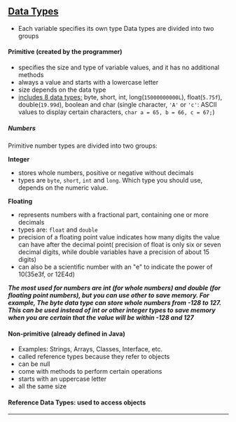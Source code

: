 ## [Data Types](https://github.com/STR-FRONT-END/Java/blob/main/DATATYPES.md)
- Each variable specifies its own type
Data types are divided into two groups
#### Primitive (created by the programmer)
- specifies the size and type of variable values, and it has no additional methods
- always a value and starts with a lowercase letter
- size depends on the data type
- [includes 8 data types:](../img/javadatatypes.png) byte, short, int, long(`15000000000L`), float(`5.75f`), double(`19.99d`), boolean and char (single character, `'A'` or `'c'`: ASCII values to display certain characters, `char a = 65, b = 66, c = 67;`)
##### Numbers
Primitive number types are divided into two groups:

**Integer**
- stores whole numbers, positive or negative without decimals
- types are `byte`, `short`, `int` and `long`. Which type you should use, depends on the numeric value.

**Floating** 
- represents numbers with a fractional part, containing one or more decimals
- types are: `float` and `double`
- precision of a floating point value indicates how many digits the value can have after the decimal point( precision of float is only six or seven decimal digits, while double variables have a precision of about 15 digits)
- can also be a scientific number with an "e" to indicate the power of 10(35e3f, or 12E4d)

***The most used for numbers are int (for whole numbers) and double (for floating point numbers), but you can use other to save memory. For example, The byte data type can store whole numbers from -128 to 127. This can be used instead of int or other integer types to save memory when you are certain that the value will be within -128 and 127***


#### Non-primitive (already defined in Java)

- Examples: Strings, Arrays, Classes, Interface, etc.
- called reference types because they refer to objects
- can be null
- come with methods to perform certain operations
- starts with an uppercase letter
- all the same size
#### Reference Data Types: used to access objects
_____________________________